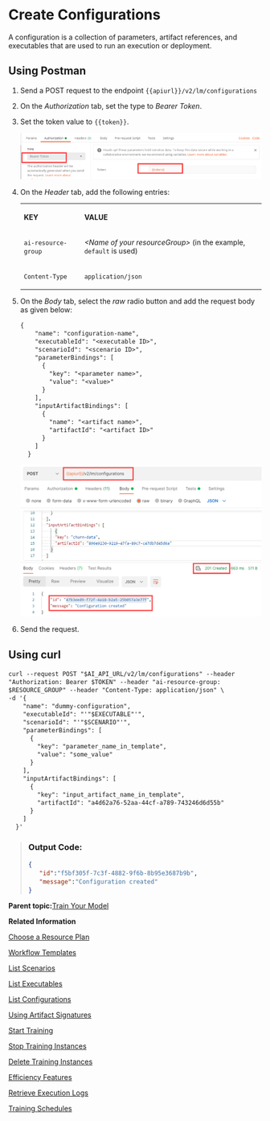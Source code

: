 <!-- loio884ae340eb4a409b9548aee135e98b3f -->

# Create Configurations

A configuration is a collection of parameters, artifact references, and executables that are used to run an execution or deployment.



<a name="loio884ae340eb4a409b9548aee135e98b3f__section_d4p_rk4_ynb"/>

## Using Postman

1.  Send a POST request to the endpoint `{{apiurl}}/v2/lm/configurations`

2.  On the *Authorization* tab, set the type to *Bearer Token*.

3.  Set the token value to `{{token}}`.

    ![](images/Bearer_Token_d6813f2.png)

4.  On the *Header* tab, add the following entries:


    <table>
    <tr>
    <th valign="top">

    KEY
    
    </th>
    <th valign="top">

    VALUE
    
    </th>
    </tr>
    <tr>
    <td valign="top">
    
    `ai-resource-group` 
    
    </td>
    <td valign="top">
    
    *<Name of your resourceGroup\>* \(in the example, `default` is used\)
    
    </td>
    </tr>
    <tr>
    <td valign="top">
    
    `Content-Type` 
    
    </td>
    <td valign="top">
    
    `application/json` 
    
    </td>
    </tr>
    </table>
    
5.  On the *Body* tab, select the *raw* radio button and add the request body as given below:

    ```
    {
        "name": "configuration-name",
        "executableId": "<executable ID>",
        "scenarioId": "<scenario ID>",
        "parameterBindings": [
          {
            "key": "<parameter name>",
            "value": "<value>"
          }
        ],
        "inputArtifactBindings": [
          {
            "name": "<artifact name>",
            "artifactId": "<artifact ID>"
          }
        ]
      }
    
    ```

    ![](images/Post_Configuration_Body_ae6c97e.png)

6.  Send the request.




<a name="loio884ae340eb4a409b9548aee135e98b3f__section_d4p_rk4_ccc"/>

## Using curl

```
curl --request POST "$AI_API_URL/v2/lm/configurations" --header "Authorization: Bearer $TOKEN" --header "ai-resource-group: $RESOURCE_GROUP" --header "Content-Type: application/json" \
-d '{ 
    "name": "dummy-configuration", 
    "executableId": "'"$EXECUTABLE"'", 
    "scenarioId": "'"$SCENARIO"'", 
    "parameterBindings": [ 
      { 
        "key": "parameter_name_in_template", 
        "value": "some_value" 
      } 
    ], 
    "inputArtifactBindings": [ 
      { 
        "key": "input_artifact_name_in_template", 
        "artifactId": "a4d62a76-52aa-44cf-a789-743246d6d55b" 
      } 
    ] 
  }' 
```

> ### Output Code:  
> ```json
> {
>    "id":"f5bf305f-7c3f-4882-9f6b-8b95e3687b9b",
>    "message":"Configuration created"
> }
> ```

**Parent topic:**[Train Your Model](train-your-model-a9ceb06.md "You execute a training workflow to train your AI learning model.")

**Related Information**  


[Choose a Resource Plan](choose-a-resource-plan-57f4f19.md "You can configure SAP AI Core to use different infrastructure resources for different tasks, based on demand. SAP AI Core provides several preconfigured infrastructure bundles called “resource plans” for this purpose.")

[Workflow Templates](workflow-templates-83523ab.md "Here, you can find a minimal workflow example template, that can be adapted to meet the requirements of your workflow.")

[List Scenarios](list-scenarios-deedde5.md "")

[List Executables](list-executables-80895a4.md "")

[List Configurations](list-configurations-8074b2a.md "")

[Using Artifact Signatures](using-artifact-signatures-2f02a1d.md "Artifact signatures in the form of a hash can be added to output artifacts from executions.")

[Start Training](start-training-54b44e4.md "")

[Stop Training Instances](stop-training-instances-3d85344.md "")

[Delete Training Instances](delete-training-instances-612ce17.md "")

[Efficiency Features](efficiency-features-4cb76f7.md "Discover features of the SAP AI Core runtime that improve efficiency and help manage resource consumption.")

[Retrieve Execution Logs](retrieve-execution-logs-fbc55d3.md "accessed in the deployment and execution logs.")

[Training Schedules](training-schedules-2b702f8.md "")

